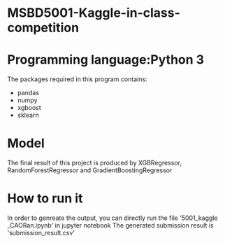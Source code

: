 # MSBD5001-Kaggle-in-class-competition
# Programming language:Python 3
The packages required in this program contains:
* pandas
* numpy
* xgboost
* sklearn

# Model
The final result of this project is produced by XGBRegressor, RandomForestRegressor and GradientBoostingRegressor
# How to run it
In order to genreate the output, you can directly run the file '5001_kaggle _CAORan.ipynb' in jupyter notebook
The generated submission result is 'submission_result.csv'

